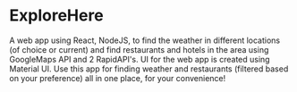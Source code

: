 # ExploreHere
A web app using React, NodeJS, to find the weather in different locations (of choice or current) and find restaurants and hotels in the area using GoogleMaps API and 2 RapidAPI's.
UI for the web app is created using Material UI.
Use this app for finding weather and restaurants (filtered based on your preference) all in one place, for your convenience!
